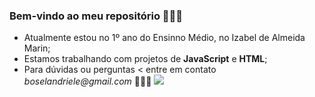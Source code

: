 ### Bem-vindo ao meu repositório 🤍✨🧉
- Atualmente estou no 1º ano do Ensinno Médio, no Izabel de Almeida Marin;
-  Estamos trabalhando com projetos de **JavaScript**  e **HTML**;
- Para dúvidas ou perguntas < entre em contato
  _boselandriele@gmail.com_ 🧉✨💌
  ![](https://media1.tenor.com/m/jTVYxKIrcAMAAAAd/wfg-minyak.gif)
